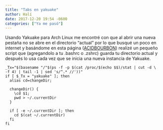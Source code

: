 ```yaml
---
title: "Tabs en yakuake"
author: Halí
date: 2017-12-20 19:54 -0600
categories: ["Ya me pasó"]
---
```


Usando Yakuake para Arch Linux me encontré con que al abrir una nueva pestaña no se abre en el directorio
“actual” por lo que busqué un poco en internet y basándome en esta página
([ACIDBOURBON](https://acidbourbon.wordpress.com/2016/12/03/a-quick-and-dirty-fix-for-yakuakes-open-new-tab-in-same-directory-issue/)) realizé un
pequeño script que (agregandolo a tu .bashrc o .zshrc) guarda tu directorio actual y después lo usa cada
vez que se inicia una nueva instancia de Yakuake.

```console
_Tx="$(basename "/"$(ps -f -p $(cat /proc/$(echo $$)/stat | cut -d \  -f 4) | tail -1 | sed 's/^.* //'))"
if [ $_Tx = "yakuake" ]; then
  alias cd=changeDir;

  changeDir() {
    \cd $1;
    pwd > ~/.currentDir
  }

  if [ -e ~/.currentDir ]; then
    cd $(cat ~/.currentDir)
  fi
fi
```

